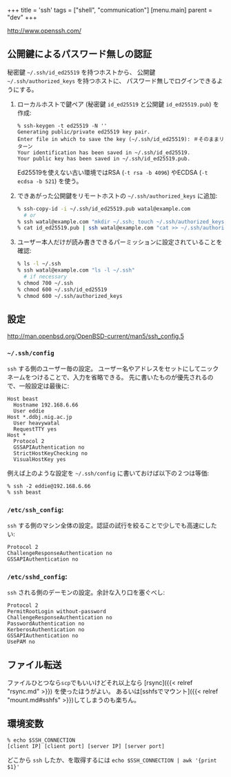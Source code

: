 +++
title = 'ssh'
tags = ["shell", "communication"]
[menu.main]
  parent = "dev"
+++

<http://www.openssh.com/>

## 公開鍵によるパスワード無しの認証

秘密鍵 `~/.ssh/id_ed25519` を持つホストから、
公開鍵 `~/.ssh/authorized_keys` を持つホストに、
パスワード無しでログインできるようにする。

1.  ローカルホストで鍵ペア (秘密鍵 `id_ed25519` と公開鍵 `id_ed25519.pub`) を作成:
    ```
    % ssh-keygen -t ed25519 -N ''
    Generating public/private ed25519 key pair.
    Enter file in which to save the key (~/.ssh/id_ed25519): ＃そのままリターン
    Your identification has been saved in ~/.ssh/id_ed25519.
    Your public key has been saved in ~/.ssh/id_ed25519.pub.
    ```
    Ed25519を使えない古い環境ではRSA (`-t rsa -b 4096`)
    やECDSA (`-t ecdsa -b 521`) を使う。

1.  できあがった公開鍵をリモートホストの `~/.ssh/authorized_keys` に追加:
    ```sh
    % ssh-copy-id -i ~/.ssh/id_ed25519.pub watal@example.com
      # or
    % ssh watal@example.com "mkdir ~/.ssh; touch ~/.ssh/authorized_keys"
    % cat id_ed25519.pub | ssh watal@example.com "cat >> ~/.ssh/authorized_keys"
    ```

1.  ユーザー本人だけが読み書きできるパーミッションに設定されていることを確認:
    ```sh
    % ls -l ~/.ssh
    % ssh watal@example.com "ls -l ~/.ssh"
      # if necessary
    % chmod 700 ~/.ssh
    % chmod 600 ~/.ssh/id_ed25519
    % chmod 600 ~/.ssh/authorized_keys
    ```


## 設定

http://man.openbsd.org/OpenBSD-current/man5/ssh_config.5

### `~/.ssh/config`

`ssh` する側のユーザー毎の設定。
ユーザー名やアドレスをセットにしてニックネームをつけることで、入力を省略できる。
先に書いたものが優先されるので、一般設定は最後に:

```
Host beast
  Hostname 192.168.6.66
  User eddie
Host *.ddbj.nig.ac.jp
  User heavywatal
  RequestTTY yes
Host *
  Protocol 2
  GSSAPIAuthentication no
  StrictHostKeyChecking no
  VisualHostKey yes
```

例えば上のような設定を `~/.ssh/config` に書いておけば以下の２つは等価:
```
% ssh -2 eddie@192.168.6.66
% ssh beast
```

### `/etc/ssh_config`:

`ssh` する側のマシン全体の設定。認証の試行を絞ることで少しでも高速にしたい:

```
Protocol 2
ChallengeResponseAuthentication no
GSSAPIAuthentication no
```

### `/etc/sshd_config`:

`ssh` される側のデーモンの設定。余計な入り口を塞ぐべし:
```
Protocol 2
PermitRootLogin without-password
ChallengeResponseAuthentication no
PasswordAuthentication no
KerberosAuthentication no
GSSAPIAuthentication no
UsePAM no
```


## ファイル転送

ファイルひとつなら`scp`でもいいけどそれ以上なら
[rsync]({{< relref "rsync.md" >}}) を使ったほうがよい。
あるいは[sshfsでマウント]({{< relref "mount.md#sshfs" >}})してしまうのも楽ちん。


## 環境変数

```
% echo $SSH_CONNECTION
[client IP] [client port] [server IP] [server port]
```

どこから `ssh` したか、を取得するには
`echo $SSH_CONNECTION | awk '{print $1}'`
